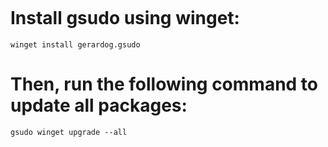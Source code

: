 ```PowerShell
```
# Install gsudo using winget:
```
winget install gerardog.gsudo
```
# Then, run the following command to update all packages:
```
gsudo winget upgrade --all
```
```
